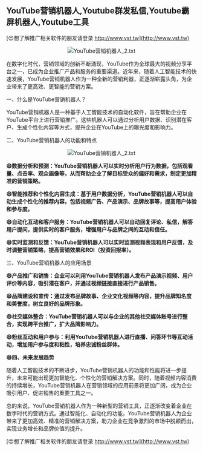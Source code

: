 ## **YouTube营销机器人,Youtube群发私信,Youtube霸屏机器人,Youtube工具**

[😍想了解推广相关软件的朋友请登录 http://www.vst.tw](http://www.vst.tw)

 <center><img src="https://vst.tw/MP4/tuiguang/png/4.png" alt="YouTube营销机器人_2.txt"></center>

在数字化时代，营销领域的创新不断涌现，YouTube作为全球最大的视频分享平台之一，已成为企业推广产品和服务的重要渠道。近年来，随着人工智能技术的快速发展，YouTube营销机器人作为一种全新的营销利器，正逐渐崭露头角，为企业带来了更高效、更智能的营销方案。

一、什么是YouTube营销机器人？

YouTube营销机器人是一种基于人工智能技术的自动化软件，旨在帮助企业在YouTube平台上进行营销推广。这些机器人可以通过分析用户数据、识别潜在客户、生成个性化内容等方式，提升企业在YouTube上的曝光度和影响力。

二、YouTube营销机器人的功能和特点

 <center><img src="https://vst.tw/MP4/tuiguang/png/2.png" alt="YouTube营销机器人_2.txt"></center>

**😄数据分析和预测：YouTube营销机器人可以实时分析用户行为数据，包括观看量、点击率、观众画像等，从而帮助企业了解目标受众的偏好和需求，制定更加精准的营销策略。**

**😄智能推荐和个性化内容生成：基于用户数据分析，YouTube营销机器人可以自动生成个性化的推荐内容，包括视频广告、产品演示、品牌故事等，提高用户体验和参与度。**

**😄自动化互动和客户服务：YouTube营销机器人可以自动回复评论、私信，解答用户提问，提供实时的客户服务，增强用户与品牌之间的互动和信任。**

**😄实时监测和反馈：YouTube营销机器人可以实时监测视频表现和用户反馈，及时调整营销策略，提高营销效果和ROI（投资回报率）。**

三、YouTube营销机器人的应用场景

**😄产品推广和销售：企业可以利用YouTube营销机器人发布产品演示视频、用户评价等内容，吸引潜在客户，并通过视频链接直接进行产品销售。**

**😄品牌建设和宣传：通过发布品牌故事、企业文化视频等内容，提升品牌知名度和美誉度，树立良好的品牌形象。**

**😄社交媒体整合：YouTube营销机器人可以与企业的其他社交媒体账号进行整合，实现跨平台推广，扩大品牌影响力。**

**😄粉丝互动和用户参与：利用YouTube营销机器人进行直播、问答环节等互动活动，增加用户参与度和粘性，培养忠诚粉丝群体。**

**😄四、未来发展趋势**

随着人工智能技术的不断进步，YouTube营销机器人的功能和性能将进一步提升，未来可能出现更加智能化、个性化的营销解决方案。同时，随着视频内容消费的持续增长，YouTube营销机器人在营销领域的应用前景将更加广阔，成为企业吸引用户、促进销售的重要工具之一。

总的来说，YouTube营销机器人作为一种新型的营销工具，正逐渐改变着企业在数字时代的营销方式。通过智能化、自动化的功能，YouTube营销机器人为企业带来了更加高效、精准的营销解决方案，助力企业在竞争激烈的市场中脱颖而出，实现业务增长和品牌价值的提升。

[😍想了解推广相关软件的朋友请登录 http://www.vst.tw](http://www.vst.tw)



